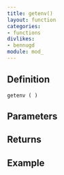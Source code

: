 ```yaml
---
title: getenv()
layout: function
categories:
- functions
divlikes:
- bennugd
module: mod_
---
```


## Definition

    getenv ( )

## Parameters

## Returns

## Example
